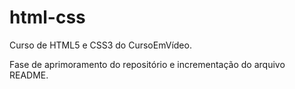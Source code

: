 # html-css

Curso de HTML5 e CSS3 do CursoEmVídeo.

Fase de aprimoramento do repositório e incrementação do arquivo README.
